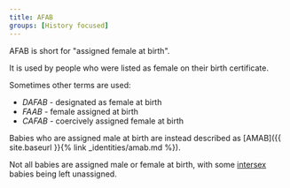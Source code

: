 ```yaml
---
title: AFAB
groups: [History focused]
---
```


AFAB is short for "assigned female at birth".

It is used by people who were listed as female on their birth certificate.

Sometimes other terms are used:

- *DAFAB* - designated as female at birth
- *FAAB* - female assigned at birth
- *CAFAB* - coercively assigned female at birth

Babies who are assigned male at birth are instead described as [AMAB]({{ site.baseurl }}{% link _identities/amab.md %}).

Not all babies are assigned male or female at birth, with some  [intersex](https://en.wikipedia.org/wiki/Intersex) babies being left unassigned.
